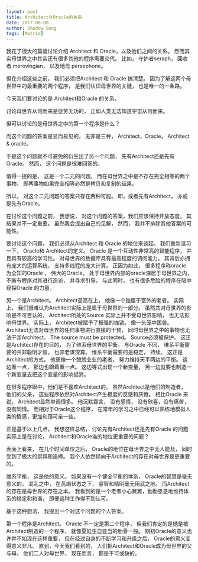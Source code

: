 ```yaml
---
layout: post
title: Architect与Oracle的关系
date: 2017-08-08
author: Shadow Song
tags: [Matrix]
---
```


我花了很大的篇幅讨论介绍 Architect 和 Oracle，以及他们之间的关系。 然而其实母世界之中其实还有很多其他的程序需要交代。 比如， 守护者seraph， 回收者 merovingian， 以及地母 persephone。 



但在介绍这些之前， 我们必须把Architect 和 Oracle 搞清楚。 因为了解这两个母世界中的最重要的两个程序， 是我们认识母世界的关键， 也是唯一的一条路。 



今天我们要讨论的是 Architect和Oracle 的关系。 



讨论母世界从何而来是徒劳无功的， 正如人类无法知道宇宙从何而来。 



但可以讨论的是母世界之中的第一个程序是什么？ 



而这个问题的答案是显而易见的， 无非是三种， Architect，Oracle， Architect & oracle。 



于是这个问题就不可避免的衍生出了另一个问题， 先有Architect还是先有Oracle。 然而， 这个问题是很难回答的。 



值得一提的是， 这是一个二元的问题。 而在母世界之中是不存在完全相等的两个事物， 即两事物如果完全相等必然是拷贝和复制的结果。 



所以， 对这个二元问题的答案只存在两种可能。 即，或者先有Architect， 亦或是先有Oracle。 



在讨论这个问题之前， 我想说， 对这个问题的答案，我们应该保持开放态度， 其结果并不一定重要。 虽然我会提出自己的见解， 然而， 我并不排除其他答案的可能性。 



要讨论这个问题， 我们必须从Architect 和 Oracle 的地位来谈起。  我们重新温习一下， Oracle和 Architect的定义。 Oracle 是一个互动性非常高的智能程序， 并且具有较高的学习性。 对母世界的数据库具有最高程度的调阅能力。 其背后亦拥有庞大的运算系统， 支持多线程的庞大计算。 正因为如此， 很多程序称oracle 为全知的Oracle ， 伟大的Oracle。 处于母世界内部的oracle深居于母世界之内， 不断有程序对其进行造访， 并寻求引导。 与此同时， 也有很多危险的程序在暗中窥探Oracle 的力量。 



另一个是Architect。 Architect高高在上， 他像一个独居于室外的老者。 实际上， 我们很难认为Architect实际上是属于母世界的一部分。 虽然其对母世界的影响是不可否认的， Architect所处的Source 实际上并不受母世界影响， 也无法影响母世界。 实际上， Architect被赋予了极强的枷锁。 像一头笼中困兽。 Architect无法对母世界的任何事物进行直接的干预， 同时母世界之中的事物也无法干涉Architect。 The source must be protected。 Source必须被保护。 这正是Architect存在的目的， 为了维系母世界的平衡。   与Oracle 不同， 维系平衡需要的并非聪明才智， 也非老谋深算。 维系平衡需要的是稳定， 持续。 这正是Architect的方式。 他更像一个兢兢业业的老者， 努力维持天平两边的平衡。 这边重一点， 那边也跟着重一点。 这边等式出现一个新变量， 另一边就要也制造一个新变量去把这个变量的影响抵消。 



在很多程序眼中，他们是不喜欢Architect的。 虽然Architect是他们的制造者， 他们的父亲， 这些程序依然对Architect产生极度的反感和厌倦。 相比Oracle 来说， Architect显然单调很多。 他沉默寡言， 没有感情， 没有欣喜，没有痛苦， 没有同情。 而相对于Oracle这个程序， 在常年的学习之中已经可以熟练地模拟人类的情感，更加和蔼可亲一些。 



正是基于以上几点， 我想这样总结， 讨论先有Architect还是先有Oracle 的问题实际上是在讨论， Architect和Oracle谁的地位更重要的问题？



表面上看来， 在几个时间单位之后， Oracle的地位在母世界之中无人能及， 同时受到了极大的崇拜和追捧。 我个人依然倾向于Architect的存在对母世界是更重要的。 



维系平衡， 这是他的意义。 如果没有一个健全平衡的体系， Oracle的智慧是毫无意义的， 混乱之中， 在高熵状态之下， 睿智和精明毫无用武之地。 而Architect的存在是母世界的存在之本。 我看到的是一个老者小心翼翼，勤勤恳恳地维持体系的稳定和和谐， 即便这种工作得不到认可。 



基于这种想法， 我提出一个对这个问题的个人答案。 



第一个程序是Architect。 Oracle 不一定是第二个程序， 但我们肯定的是她是被Architect制造的一个程序， 就像夏娃生自亚当的肋骨一般。  期初Oracle的意义也许并不如现在这样重要， 但在经过自身的不断学习和升级之后， Oracle的意义变得意义非凡。 直到，今天我们看到的， 人们把Architect和Oracle成为母世界的父与母， 他们二人对母世界， 现在而言， 都是不可或缺的。 

